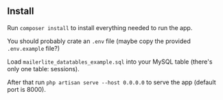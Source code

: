 ## Install

Run
`composer install`
to install everything needed to run the app.

You should probably crate an `.env` file (maybe copy
the provided `.env.example` file?)

Load `mailerlite_datatables_example.sql` into your MySQL
table (there's only one table: sessions).

After that run
`php artisan serve --host 0.0.0.0`
to serve the app (default port is 8000).
